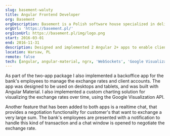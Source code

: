 ```yaml
---
slug: basement-waluty
title: Angular Frontend Developer
org: Basement
orgDescription: Basement is a Polish software house specialized in delivering custom software solutions for the financial sector.
orgUrl: 'https://basement.pl/'
orgIconUrl: https://basement.pl/img/logo.png
start: 2016-03-01
end: 2016-11-31
description: Designed and implemented 2 Angular 2+ apps to enable clients to exchange foreign currencies on their bank accounts, which has previously been done via phone.
location: Warsaw, PL
remote: false
tech: [angular, angular-material, ngrx, 'WebSockets', 'Google Visualization API (for charting)']
---
```


As part of the two-app package I also implemented a backoffice app for the bank's employees to manage the exchange rates and client accounts. The app was designed to be used on desktops and tablets, and was built with Angular Material. I also implemented a custom charting solution for visualizing the exchange rates over time, using the Google Visualization API.

Another feature that has been added to both apps is a realtime chat, that provides a negotiation functionality for customer's that want to exchange a very large sum. The bank's employees are presented with a notification to handle this kind of transaction and a chat window is opened to negotiate the exchange rate.
